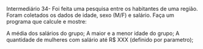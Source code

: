 Intermediário 34- Foi feita uma pesquisa entre os habitantes de uma região. Foram coletados os dados de idade, sexo (M/F) e salário. 
Faça um programa que calcule e mostre:  

A média dos salários do grupo;
A maior e a menor idade do grupo;
A quantidade de mulheres com salário até R$ XXX (definido por parametro);